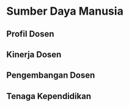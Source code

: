 # Sumber Daya Manusia

## Profil Dosen

<!--@include: ../indikator/15-23.md-->

## Kinerja Dosen

<!--@include: ../indikator/24-29.md-->

## Pengembangan Dosen

<!--@include: ../indikator/30.md-->

## Tenaga Kependidikan

<!--@include: ../indikator/31.md-->
